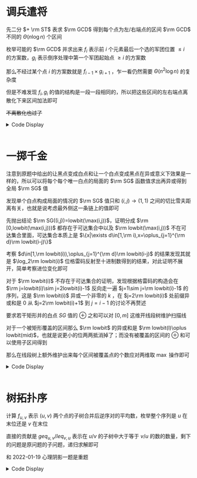 # 调兵遣将

先二分 $+ \rm ST$ 表求 $\rm GCD$ 得到每个点为左/右端点的区间 $\rm GCD$ 不同的 $\Theta(n\log n)$ 个区间

枚举可能的 $\rm GCD$ 并求出来 $f_i$ 表示前 $i$ 个元素最后一个选的军团位置 $\le i$ 的方案数，$g_i$ 表示倒序处理中第一个军团起始点 $\ge i$ 的方案数

那么不经过某个点 $i$ 的方案数就是 $f_{i-1}\times g_{i+1}$ ，乍一看仍然需要 $\Theta(n^2\log n)$ 的复杂度

但是不难发现 $f_i,g_i$ 的值的结构是一段一段相同的，所以把这些区间的左右端点离散化下来区间加法即可

~~不离散化也过了~~

<details>
<summary>Code Display</summary>

```cpp
const int N=50010;
int w[N],n;
map<int,vector<tuple<int,int,int> > > dir,inv;
int pre[N],c[N],suf[N],spre[N],ssuf[N];
int ans[N];
int bz[17][N],lg[N];
inline int get_gcd(int l,int r){
    int t=lg[r-l+1];
    return __gcd(bz[t][l],bz[t][r-(1<<t)+1]);
}
signed main(){
    n=read(); 
    rep(i,1,n) w[i]=read(),bz[0][i]=w[i];
    for(int j=1;j<=16;++j){
        for(int i=1;i+(1<<j)-1<=n;++i){
            bz[j][i]=__gcd(bz[j-1][i],bz[j-1][i+(1<<(j-1))]);
        }
    }
    rep(i,2,n) lg[i]=lg[i>>1]+1;
       
    for(int i=1;i<=n;++i){
        int pos=i;
        while(pos<=n){
            int val=get_gcd(i,pos),ans=pos,l=pos+1,r=n;
            while(l<=r){
                int mid=(l+r)>>1;
                if(get_gcd(i,mid)==val) ans=mid,l=mid+1;
                else r=mid-1;
            }
            dir[val].emplace_back(i,pos,ans);
            pos=ans+1;
        }
    }
    for(int i=n;i>=1;--i){
        int pos=i;
        while(pos>=1){
            int val=get_gcd(pos,i),ans=pos,l=1,r=pos-1;
            while(l<=r){
                int mid=(l+r)>>1;
                if(get_gcd(mid,i)==val) ans=mid,r=mid-1;
                else l=mid+1;
            }
            inv[val].emplace_back(i,ans,pos);
            pos=ans-1;
        }
    }
	int all=0;
    for(auto eee:dir){
        int gcd=eee.fir;
        vector<tuple<int,int,int> > Z=eee.sec,F=inv[gcd];
        pre[0]=suf[n+1]=spre[0]=ssuf[n+1]=1;
        rep(i,1,n) pre[i]=suf[i]=spre[i]=ssuf[i]=0;
        pre[1]=mod-1; suf[n]=mod-1;
        int indic=0;
        int a,b,c;
        tie(a,b,c)=Z[indic];
        for(int i=1;i<=n;++i){
            if(a==i){
                ckadd(pre[b],spre[i-1]);
                ckdel(pre[c+1],spre[i-1]);
                ++indic;
                if(indic<Z.size()) tie(a,b,c)=Z[indic];   
            }
            ckadd(pre[i],pre[i-1]);
            spre[i]=add(spre[i-1],pre[i]);
        } 
        indic=0;
        tie(a,b,c)=F[indic];
        for(int i=n;i>=1;--i){
            if(a==i){
                ckadd(suf[c],ssuf[i+1]);
                ckdel(suf[b-1],ssuf[i+1]);
                ++indic;
                if(indic<F.size()) tie(a,b,c)=F[indic];
            }
            ckadd(suf[i],suf[i+1]);
            ssuf[i]=add(ssuf[i+1],suf[i]);
        }
		ckadd(all,spre[n]);
		for(int i=1;i<=n;++i) ckadd(ans[i],mul(spre[i-1],ssuf[i+1]));
    }
	rep(i,1,n) print(del(all,ans[i]));
    putchar('\n');
    return 0;
}
```

</details><br>

# 一掷千金

注意到原题中给出的让黑点变成白点和让一个白点变成黑点在异或意义下效果是一样的，所以可以将每个每个唯一白点的局面的 $\rm SG$ 函数值求出再异或得到全局 $\rm SG$ 值

发现单个白点构成局面的情况的 $\rm SG$ 值只和 $(i,j)\to (1,1)$ 之间的切比雪夫距离有关，也就是说考虑最外侧这一条链上的值即可

先抛出结论 $\rm SG((i,j))=lowbit(\max(i,j))$，证明分成 $\rm [0,lowbit(\max(i,j)))$ 都存在于可达集合中以及 $\rm lowbit(\max(i,j))$ 不在可达集合里面，可达集合本质上是 $\{x|\exists d\in[1,\rm i),x=\oplus_{j=1}^{\rm d}\rm lowbit(i-j)\}$

考察 $d\in[1,\rm lowbit(i)),\oplus_{j=1}^{\rm d}\rm lowbit(i-j)$ 的结果发现其就是 $\log_2\rm lowbit(i)$ 位格雷码反射至十进制数得到的结果，对此证明不展开，简单考察进位变化即可

对于 $\rm lowbit(i)$ 不存在于可达集合的证明，发现根据格雷码的构造会在 $\rm j=lowbit(i)\sim j=2lowbit(i)-1$ 反向走一遍 $j=1\sim j=\rm lowbit(i)-1$ 的序列，这是 $\rm lowbit(i)$ 异或一个非零的 $k$ ，在 $j=2\rm lowbit(i)$ 处前缀异或和是 $0$ 从 $j=2\rm lowbit(i)+1$ 到 $j=i-1$ 的讨论不再赘述

要求若干矩形并的白点 $SG$ 值的 $\oplus$ 之和可以对 $[0,m]$ 这维开线段树维护扫描线

对于一个被矩形覆盖的区间那么 $\rm lowbit$ 的异或和是 $\rm lowbit(l)\oplus lowbit(mid)$，也就是说更小的位两两抵消掉了；而没有被覆盖的区间的 $\oplus$ 和可以使用子区间得到

那么在线段树上额外维护出来每个区间被覆盖点的个数应对两维取 $\max$ 操作即可 

<details>
<summary>Code Display</summary>

```cpp
const int N=1e5+10,U=(1ll<<30)-1;
int rt,tot,sum[N<<6],cnt[N<<6],cov[N<<6];
int K,n,m;
int ls[N<<6],rs[N<<6];
vector<tuple<int,int,int> >squ[N];
inline void push_up(int p){
    sum[p]=sum[ls[p]]^sum[rs[p]];
    cnt[p]=cnt[ls[p]]^cnt[rs[p]];
}
inline int calc(int L,int R){
    return (L&(-L))^((R-L+1)>>1);
}
inline void upd(int &p,int l,int r,int st,int ed,int d){
    if(!p) p=++tot;
    if(st<=l&&r<=ed){
        cov[p]+=d;
        if(cov[p]) sum[p]=calc(l,r),cnt[p]=(r-l+1)&1;
        else push_up(p);
        return ;
    }
    int mid=(l+r)>>1;
    if(st<=mid) upd(ls[p],l,mid,st,ed,d);
    if(ed>mid) upd(rs[p],mid+1,r,st,ed,d);
    if(!cov[p]) push_up(p);
}
inline int query_sum(int p,int l,int r,int st,int ed,int tag){
    tag|=cov[p];
    if(st<=l&&r<=ed){
        if(tag) return calc(l,r);
        else return sum[p];
    }
    int mid=(l+r)>>1,res=0;
    if(st<=mid) res^=query_sum(ls[p],l,mid,st,ed,tag);
    if(ed>mid) res^=query_sum(rs[p],mid+1,r,st,ed,tag);
    return res;
}
inline int query_cnt(int p,int l,int r,int st,int ed){
    if(!p) return 0;
    if(cov[p]) return (min(ed,r)-max(st,l)+1)&1;
    if(st<=l&&r<=ed) return cnt[p];
    int mid=(l+r)>>1,par=0;
    if(st<=mid) par^=query_cnt(ls[p],l,mid,st,ed);
    if(ed>mid) par^=query_cnt(rs[p],mid+1,r,st,ed);
    return par;
}
signed main(){
    K=read(); n=read(); m=read();
    for(int i=1;i<=K;++i){
        int sx=read(),sy=read(),ex=read(),ey=read();
        squ[sx].emplace_back(sy,ey,1);
        squ[ex+1].emplace_back(sy,ey,-1);
    }
    int ans=0;
    for(int i=1;i<=n;++i){
        for(auto s:squ[i]){
            int l,r,fl;
            tie(l,r,fl)=s;
            upd(rt,0,U,l,r,fl);
        }
        ans^=query_sum(rt,0,U,i+1,U,0);
        if(query_cnt(rt,0,U,0,i)&1) ans^=i&(-i);
    }
    print(ans);
    return 0;
}
```

</details><br>

# 树拓扑序

计算 $f_{u,v}$ 表示 $(u,v)$ 两个点的子树合并后逆序对的平均数，枚举整个序列是 $u$ 在末位还是 $v$ 在末位

直接的贡献是 $geq_{u,v}/leq_{v,u}$ 表示在 $u/v$ 的子树中大于等于 $v/u$ 的数的数量，剩下的问题是原问题的子问题，递归求解即可

和 2022-01-19 心理阴影一题是重题

<details>
<summary>Code Display</summary>

```cpp
const int N=5010;
int ans,n,fa[N],siz[N],inv[N];
vector<int> g[N],sub[N];
int geq[N][N],C[N][N],all=1;
inline void dfs(int x,int fat){
    fa[x]=fat; sub[x].pb(x);
    rep(i,1,x) geq[x][i]++;
    for(int i:g[x]) if(i!=fat){
        dfs(i,x);
		siz[x]+=siz[i];
        rep(j,1,n) geq[x][j]+=geq[i][j];
        for(auto t:sub[i]) sub[x].pb(t),ans+=x<t;
		ckmul(all,C[siz[x]][siz[i]]);
	}
    siz[x]++;
	return ;
}
int f[N][N];
inline int calc_f(int u,int v){
    if(~f[v][u]) return f[v][u];
    if(~f[u][v]) return f[u][v]; 
	f[u][v]=add(mul(siz[u],geq[v][u]),mul(siz[v],geq[u][v]));
    for(auto t:g[u]) if(t^fa[u]){
        ckadd(f[u][v],mul(siz[u],calc_f(t,v)));
    }
    for(auto t:g[v]) if(t^fa[v]){
        ckadd(f[u][v],mul(siz[v],calc_f(t,u)));
    }
    return f[u][v]=mul(f[u][v],inv[siz[u]+siz[v]]);
}
inline void get_ans(int x){
    for(auto t:g[x]) if(t!=fa[x]) get_ans(t);
    int siz=g[x].size();
    rep(i,0,siz-1) if(g[x][i]^fa[x]) rep(j,i+1,siz-1) if(g[x][j]^fa[x]) ckadd(ans,calc_f(g[x][i],g[x][j]));
    return ;
}
signed main(){
    n=read();
    inv[0]=inv[1]=1;
    for(int i=2;i<=n;++i) inv[i]=mod-mul(mod/i,inv[mod%i])%mod;
    C[0][0]=1;
	rep(i,1,n){
		C[i][0]=1;
		for(int j=1;j<=i;++j) C[i][j]=add(C[i-1][j],C[i-1][j-1]);
	}
	rep(i,1,n-1){
        int u=read(),v=read();
        g[u].pb(v); g[v].pb(u);
    } 
	dfs(1,0);
    memset(f,-1,sizeof(f));
    get_ans(1);
    print(mul(ans,all));
    return 0;
}
```

</details><br>
